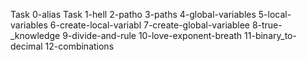 Task 0-alias 
Task 1-hell
2-patho
3-paths 
4-global-variables
5-local-variables
6-create-local-variabl
7-create-global-variablee
8-true-_knowledge
9-divide-and-rule
10-love-exponent-breath
11-binary_to-decimal
12-combinations
